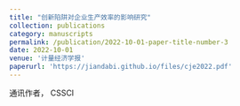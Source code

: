 ```yaml
---
title: "创新陷阱对企业生产效率的影响研究"
collection: publications
category: manuscripts
permalink: /publication/2022-10-01-paper-title-number-3
date: 2022-10-01
venue: '计量经济学报'
paperurl: 'https://jiandabi.github.io/files/cje2022.pdf'
---
```


通讯作者， CSSCI
